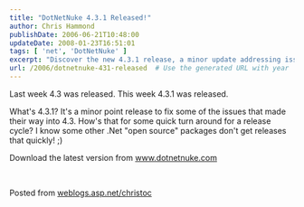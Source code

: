 ```yaml
---
title: "DotNetNuke 4.3.1 Released!"
author: Chris Hammond
publishDate: 2006-06-21T10:48:00
updateDate: 2008-01-23T16:51:01
tags: [ 'net', 'DotNetNuke' ]
excerpt: "Discover the new 4.3.1 release, a minor update addressing issues from the previous version. Get it now at www.dotnetnuke.com for improved performance. #DotNetNuke #Update"
url: /2006/dotnetnuke-431-released  # Use the generated URL with year
---
```

<P>Last week 4.3 was released. This week 4.3.1 was released.</P> <P>What's 4.3.1? It's a minor point release to fix some of the issues that made their way into 4.3. How's that for some quick turn around for a release cycle? I know some other .Net "open source" packages don't get releases that quickly! ;)</P> <P>Download the latest version from <A href="https://www.dotnetnuke.com">www.dotnetnuke.com</A></P> <P>&nbsp;</P> Posted from <A href="https://weblogs.asp.net/christoc/">weblogs.asp.net/christoc</a>


